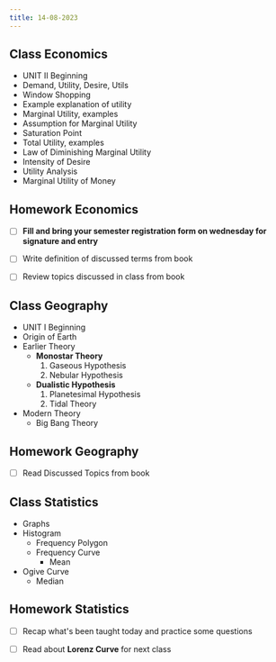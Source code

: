 ```yaml
---
title: 14-08-2023
---
```


## Class Economics
- UNIT II Beginning
- Demand, Utility, Desire, Utils
- Window Shopping
- Example explanation of utility
- Marginal Utility, examples
- Assumption for Marginal Utility
- Saturation Point
- Total Utility, examples
- Law of Diminishing Marginal Utility
- Intensity of Desire
- Utility Analysis
- Marginal Utility of Money


## Homework Economics
- [ ] **Fill and bring your semester registration form on wednesday for signature and entry**
- [ ] Write definition of discussed terms from book
- [ ] Review topics discussed in class from book


## Class Geography
- UNIT I Beginning
- Origin of Earth
- Earlier Theory
	- **Monostar Theory**
		1. Gaseous Hypothesis
		2. Nebular Hypothesis
	- **Dualistic Hypothesis**
		1. Planetesimal Hypothesis
		2. Tidal Theory
- Modern Theory
	- Big Bang Theory


## Homework Geography
- [ ] Read Discussed Topics from book


## Class Statistics
- Graphs
- Histogram
	- Frequency Polygon 
	- Frequency Curve
		- Mean
- Ogive Curve
	- Median


## Homework Statistics
- [ ] Recap what's been taught today and practice some questions
- [ ] Read about **Lorenz Curve** for next class


